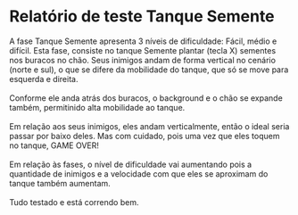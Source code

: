 # Relatório de teste Tanque Semente

A  fase Tanque Semente apresenta 3 níveis de dificuldade: Fácil, médio e difícil. Esta fase, consiste no tanque Semente plantar (tecla X) sementes nos buracos no chão. Seus inimigos andam de forma vertical no cenário (norte e sul), o que se difere da mobilidade do tanque, que só se move para esquerda e direita.
<br>
<br>
Conforme ele anda atrás dos buracos, o background e o chão se expande também, permitinido alta mobilidade ao tanque.
<br>
<br>
Em relação aos seus inimigos, eles andam verticalmente, então o ideal seria passar por baixo deles. Mas com cuidado, pois uma vez que eles toquem no tanque, GAME OVER!
<br>
<br>
Em relação às fases, o nível de dificuldade vai aumentando pois a quantidade de inimigos e a velocidade com que eles se aproximam do tanque também aumentam.
<br>
<br>
Tudo testado e está correndo bem.
